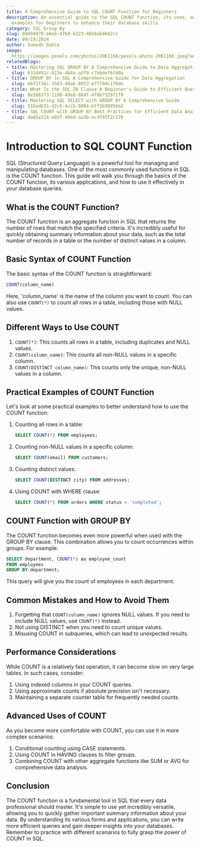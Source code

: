 ```yaml
---
title: A Comprehensive Guide to SQL COUNT Function for Beginners
description: An essential guide to the SQL COUNT function, its uses, and practical
  examples for beginners to enhance their database skills
category: SQL Group By
slug: 0d404979-b6eb-4760-b223-4658ab46d2cc
date: 09/19/2024
author: Sumedh Dable
image: 
  https://images.pexels.com/photos/2061168/pexels-photo-2061168.jpeg?auto=compress&cs=tinysrgb&w=600
relatedBlogs:
- title: Mastering SQL GROUP BY A Comprehensive Guide to Data Aggregation
  slug: 633d491c-423e-464a-adf9-c7ebdef6740a
- title: GROUP BY in SQL A Comprehensive Guide for Data Aggregation
  slug: e6f1f36c-3503-44ab-8053-e77794c1f8de
- title: What Is the SQL IN Clause A Beginner's Guide to Efficient Querying
  slug: 0e166373-1190-49e8-86df-4f0b732971f0
- title: Mastering SQL SELECT with GROUP BY A Comprehensive Guide
  slug: 555ed631-d2c8-4ccb-8804-bff369995bb2
- title: SQL COUNT with GROUP BY Best Practices for Efficient Data Analysis
  slug: dad5e214-e03f-49ed-aa3b-ac3f45f2c170
---
```


# Introduction to SQL COUNT Function

SQL (Structured Query Language) is a powerful tool for managing and manipulating databases. One of the most commonly used functions in SQL is the COUNT function. This guide will walk you through the basics of the COUNT function, its various applications, and how to use it effectively in your database queries.

## What is the COUNT Function?

The COUNT function is an aggregate function in SQL that returns the number of rows that match the specified criteria. It's incredibly useful for quickly obtaining summary information about your data, such as the total number of records in a table or the number of distinct values in a column.

## Basic Syntax of COUNT Function

The basic syntax of the COUNT function is straightforward:

```sql
COUNT(column_name)
```

Here, 'column_name' is the name of the column you want to count. You can also use `COUNT(*)` to count all rows in a table, including those with NULL values.

## Different Ways to Use COUNT

1. `COUNT(*)`: This counts all rows in a table, including duplicates and NULL values.
2. `COUNT(column_name)`: This counts all non-NULL values in a specific column.
3. `COUNT(DISTINCT column_name)`: This counts only the unique, non-NULL values in a column.

## Practical Examples of COUNT Function

Let's look at some practical examples to better understand how to use the COUNT function:

1. Counting all rows in a table:
   ```sql
   SELECT COUNT(*) FROM employees;
   ```

2. Counting non-NULL values in a specific column:
   ```sql
   SELECT COUNT(email) FROM customers;
   ```

3. Counting distinct values:
   ```sql
   SELECT COUNT(DISTINCT city) FROM addresses;
   ```

4. Using COUNT with WHERE clause:
   ```sql
   SELECT COUNT(*) FROM orders WHERE status = 'completed';
   ```

## COUNT Function with GROUP BY

The COUNT function becomes even more powerful when used with the GROUP BY clause. This combination allows you to count occurrences within groups. For example:

```sql
SELECT department, COUNT(*) as employee_count
FROM employees
GROUP BY department;
```

This query will give you the count of employees in each department.

## Common Mistakes and How to Avoid Them

1. Forgetting that `COUNT(column_name)` ignores NULL values. If you need to include NULL values, use `COUNT(*)` instead.
2. Not using DISTINCT when you need to count unique values.
3. Misusing COUNT in subqueries, which can lead to unexpected results.

## Performance Considerations

While COUNT is a relatively fast operation, it can become slow on very large tables. In such cases, consider:

1. Using indexed columns in your COUNT queries.
2. Using approximate counts if absolute precision isn't necessary.
3. Maintaining a separate counter table for frequently needed counts.

## Advanced Uses of COUNT

As you become more comfortable with COUNT, you can use it in more complex scenarios:

1. Conditional counting using CASE statements.
2. Using COUNT in HAVING clauses to filter groups.
3. Combining COUNT with other aggregate functions like SUM or AVG for comprehensive data analysis.

## Conclusion

The COUNT function is a fundamental tool in SQL that every data professional should master. It's simple to use yet incredibly versatile, allowing you to quickly gather important summary information about your data. By understanding its various forms and applications, you can write more efficient queries and gain deeper insights into your databases. Remember to practice with different scenarios to fully grasp the power of COUNT in SQL.